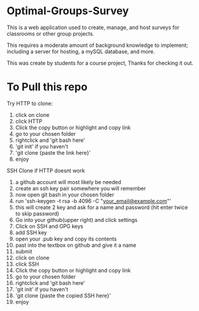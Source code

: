 # Optimal-Groups-Survey
This is a web application used to create, manage, and host surveys for classrooms or other group projects.

This requires a moderate amount of background knowledge to implement; including a server for hosting, a mySQL database, and more.


This was create by students for a course project, 
Thanks for checking it out.

# To Pull this repo
Try HTTP to clone:
  1. click on clone
  2. click HTTP
  3. Click the copy button or highlight and copy link
  4. go to your chosen folder
  5. rightclick and 'git bash here'
  6. 'git init' if you haven't
  7. 'git clone {paste the link here}'
  8. enjoy

SSH Clone if HTTP doesnt work
  1. a github account will most likely be needed
  2. create an ssh key pair somewhere you will remember
  3. now open git bash in your chosen folder
  4. run 'ssh-keygen -t rsa -b 4096 -C "your_email@example.com"'
  5. this will create 2 key and ask for a name and password (hit enter twice to skip password)
  7. Go into your github(upper right) and click settings
  8. Click on SSH and GPG keys
  9. add SSH key
  10. open your .pub key and copy its contents
  11. past into the textbox on github and give it a name
  12. submit
  13. click on clone
  14. click SSH
  15. Click the copy button or highlight and copy link
  16. go to your chosen folder
  17. rightclick and 'git bash here'
  18. 'git init' if you haven't
  19. 'git clone {paste the copied SSH here}'
  20. enjoy
